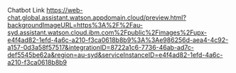 Chatbot Link
https://web-chat.global.assistant.watson.appdomain.cloud/preview.html?backgroundImageURL=https%3A%2F%2Fau-syd.assistant.watson.cloud.ibm.com%2Fpublic%2Fimages%2Fupx-e4f4ad82-1efd-4a6c-a210-f3ca0618b8b9%3A%3Ae986256d-aea4-4c92-a157-0d3a58f57517&integrationID=8722a1c6-7736-46ab-ad7c-def5545be62a&region=au-syd&serviceInstanceID=e4f4ad82-1efd-4a6c-a210-f3ca0618b8b9
